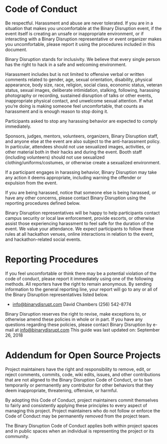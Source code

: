 # Code of Conduct

Be respectful. Harassment and abuse are never tolerated. If you are in a situation that makes you uncomfortable at the Binary Disruption event, if the event itself is creating an unsafe or inappropriate environment, or if interacting with a Binary Disruption representative or event organizer makes you uncomfortable, please report it using the procedures included in this document.

Binary Disruption stands for inclusivity. We believe that every single person has the right to hack in a safe and welcoming environment.

Harassment includes but is not limited to offensive verbal or written comments related to gender, age, sexual orientation, disability, physical appearance, body size, race, religion, social class, economic status, veteran status, sexual images, deliberate intimidation, stalking, following, harassing photography or recording, sustained disruption of talks or other events, inappropriate physical contact, and unwelcome sexual attention. If what you’re doing is making someone feel uncomfortable, that counts as harassment and is enough reason to stop doing it.

Participants asked to stop any harassing behavior are expected to comply immediately.

Sponsors, judges, mentors, volunteers, organizers, Binary Disruption staff, and anyone else at the event are also subject to the anti-harassment policy. In particular, attendees should not use sexualized images, activities, or other material both in their hacks and during the event. Booth staff (including volunteers) should not use sexualized clothing/uniforms/costumes, or otherwise create a sexualized environment.

If a participant engages in harassing behavior, Binary Disruption may take any action it deems appropriate, including warning the offender or expulsion from the event.

If you are being harassed, notice that someone else is being harassed, or have any other concerns, please contact Binary Disruption using the reporting procedures defined below.

Binary Disruption representatives will be happy to help participants contact campus security or local law enforcement, provide escorts, or otherwise assist those experiencing harassment to feel safe for the duration of the event. We value your attendance.
We expect participants to follow these rules at all hackathon venues, online interactions in relation to the event, and hackathon-related social events.

# Reporting Procedures

If you feel uncomfortable or think there may be a potential violation of the code of conduct, please report it immediately using one of the following methods. All reporters have the right to remain anonymous.
By sending information to the general reporting line, your report will go to any or all of the Binary Disruption representatives listed below.

* info@binarydisrupt.com
David Chambers (256) 542-8774

Binary Disruption reserves the right to revise, make exceptions to, or otherwise amend these policies in whole or in part. If you have any questions regarding these policies, please contact Binary Disruption by e-mail at info@binarydisrupt.com
This guide was last updated on: September 26, 2018

# Addendum for Open Source Projects

Project maintainers have the right and responsibility to remove, edit, or reject comments, commits, code, wiki edits, issues, and other contributions that are not aligned to the Binary Disruption Code of Conduct, or to ban temporarily or permanently any contributor for other behaviors that they deem inappropriate, threatening, offensive, or harmful.

By adopting this Code of Conduct, project maintainers commit themselves to fairly and consistently applying these principles to every aspect of managing this project. Project maintainers who do not follow or enforce the Code of Conduct may be permanently removed from the project team.

The Binary Disruption Code of Conduct applies both within project spaces and in public spaces when an individual is representing the project or its community.
